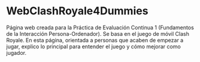 # WebClashRoyale4Dummies
Página web creada para la Práctica de Evaluación Continua 1 (Fundamentos de la Interacción Persona-Ordenador). Se basa en el juego de móvil Clash Royale.
En esta página, orientada a personas que acaben de empezar a jugar, explico lo principal para entender el juego y cómo mejorar como jugador.
